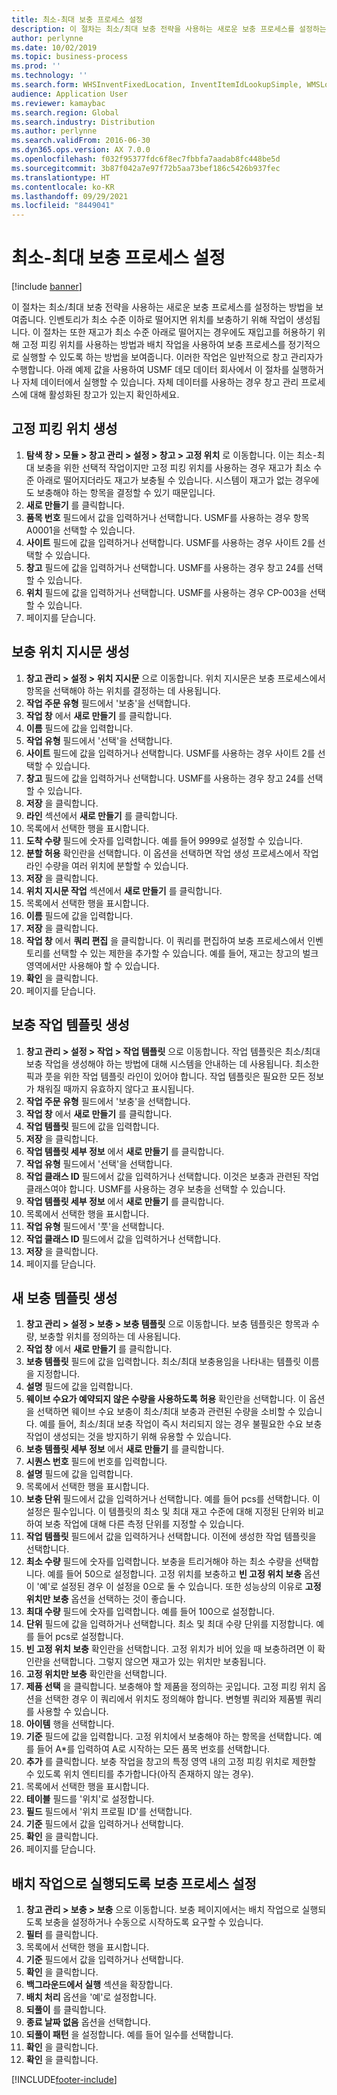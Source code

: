 ```yaml
---
title: 최소-최대 보충 프로세스 설정
description: 이 절차는 최소/최대 보충 전략을 사용하는 새로운 보충 프로세스를 설정하는 방법을 보여줍니다.
author: perlynne
ms.date: 10/02/2019
ms.topic: business-process
ms.prod: ''
ms.technology: ''
ms.search.form: WHSInventFixedLocation, InventItemIdLookupSimple, WMSLocationIdLookup, WHSLocDirTable, InventLocationIdLookup, SysQueryForm, WHSWorkTemplateTable, WHSReplenishmentTemplates, UnitOfMeasureLookup, SysQueryTableLookUp, SysQueryFieldLookUp, SysRecurrence, WHSInventFixedLocation
audience: Application User
ms.reviewer: kamaybac
ms.search.region: Global
ms.search.industry: Distribution
ms.author: perlynne
ms.search.validFrom: 2016-06-30
ms.dyn365.ops.version: AX 7.0.0
ms.openlocfilehash: f032f95377fdc6f8ec7fbbfa7aadab8fc448be5d
ms.sourcegitcommit: 3b87f042a7e97f72b5aa73bef186c5426b937fec
ms.translationtype: HT
ms.contentlocale: ko-KR
ms.lasthandoff: 09/29/2021
ms.locfileid: "8449041"
---
```

# <a name="set-up-a-min-max-replenishment-process"></a>최소-최대 보충 프로세스 설정

[!include [banner](../../includes/banner.md)]

이 절차는 최소/최대 보충 전략을 사용하는 새로운 보충 프로세스를 설정하는 방법을 보여줍니다. 인벤토리가 최소 수준 이하로 떨어지면 위치를 보충하기 위해 작업이 생성됩니다. 이 절차는 또한 재고가 최소 수준 아래로 떨어지는 경우에도 재입고를 허용하기 위해 고정 피킹 위치를 사용하는 방법과 배치 작업을 사용하여 보충 프로세스를 정기적으로 실행할 수 있도록 하는 방법을 보여줍니다. 이러한 작업은 일반적으로 창고 관리자가 수행합니다. 아래 예제 값을 사용하여 USMF 데모 데이터 회사에서 이 절차를 실행하거나 자체 데이터에서 실행할 수 있습니다. 자체 데이터를 사용하는 경우 창고 관리 프로세스에 대해 활성화된 창고가 있는지 확인하세요.


## <a name="create-a-fixed-picking-location"></a>고정 피킹 위치 생성
1. **탐색 창 > 모듈 > 창고 관리 > 설정 > 창고 > 고정 위치** 로 이동합니다. 이는 최소-최대 보충을 위한 선택적 작업이지만 고정 피킹 위치를 사용하는 경우 재고가 최소 수준 아래로 떨어지더라도 재고가 보충될 수 있습니다. 시스템이 재고가 없는 경우에도 보충해야 하는 항목을 결정할 수 있기 때문입니다.
2. **새로 만들기** 를 클릭합니다.
3. **품목 번호** 필드에서 값을 입력하거나 선택합니다. USMF를 사용하는 경우 항목 A0001을 선택할 수 있습니다.  
4. **사이트** 필드에 값을 입력하거나 선택합니다. USMF를 사용하는 경우 사이트 2를 선택할 수 있습니다.  
5. **창고** 필드에 값을 입력하거나 선택합니다. USMF를 사용하는 경우 창고 24를 선택할 수 있습니다.  
6. **위치** 필드에 값을 입력하거나 선택합니다. USMF를 사용하는 경우 CP-003을 선택할 수 있습니다.  
7. 페이지를 닫습니다.

## <a name="create-a-replenishment-location-directive"></a>보충 위치 지시문 생성
1. **창고 관리 > 설정 > 위치 지시문** 으로 이동합니다. 위치 지시문은 보충 프로세스에서 항목을 선택해야 하는 위치를 결정하는 데 사용됩니다.
2. **작업 주문 유형** 필드에서 '보충'을 선택합니다.
3. **작업 창** 에서 **새로 만들기** 를 클릭합니다.
4. **이름** 필드에 값을 입력합니다.
5. **작업 유형** 필드에서 '선택'을 선택합니다.
6. **사이트** 필드에 값을 입력하거나 선택합니다. USMF를 사용하는 경우 사이트 2를 선택할 수 있습니다.  
7. **창고** 필드에 값을 입력하거나 선택합니다. USMF를 사용하는 경우 창고 24를 선택할 수 있습니다.  
8. **저장** 을 클릭합니다.
9. **라인** 섹션에서 **새로 만들기** 를 클릭합니다.
10. 목록에서 선택한 행을 표시합니다.
11. **도착 수량** 필드에 숫자를 입력합니다. 예를 들어 9999로 설정할 수 있습니다.  
12. **분할 허용** 확인란을 선택합니다. 이 옵션을 선택하면 작업 생성 프로세스에서 작업 라인 수량을 여러 위치에 분할할 수 있습니다.  
13. **저장** 을 클릭합니다.
14. **위치 지시문 작업** 섹션에서 **새로 만들기** 를 클릭합니다.
15. 목록에서 선택한 행을 표시합니다.
16. **이름** 필드에 값을 입력합니다.
17. **저장** 을 클릭합니다.
18. **작업 창** 에서 **쿼리 편집** 을 클릭합니다. 이 쿼리를 편집하여 보충 프로세스에서 인벤토리를 선택할 수 있는 제한을 추가할 수 있습니다. 예를 들어, 재고는 창고의 벌크 영역에서만 사용해야 할 수 있습니다.
19. **확인** 을 클릭합니다.
20. 페이지를 닫습니다.

## <a name="create-a-replenishment-work-template"></a>보충 작업 템플릿 생성
1. **창고 관리 > 설정 > 작업 > 작업 템플릿** 으로 이동합니다. 작업 템플릿은 최소/최대 보충 작업을 생성해야 하는 방법에 대해 시스템을 안내하는 데 사용됩니다. 최소한 픽과 풋을 위한 작업 템플릿 라인이 있어야 합니다. 작업 템플릿은 필요한 모든 정보가 채워질 때까지 유효하지 않다고 표시됩니다. 
2. **작업 주문 유형** 필드에서 '보충'을 선택합니다.
3. **작업 창** 에서 **새로 만들기** 를 클릭합니다.
4. **작업 템플릿** 필드에 값을 입력합니다.
5. **저장** 을 클릭합니다.
6. **작업 템플릿 세부 정보** 에서 **새로 만들기** 를 클릭합니다.
7. **작업 유형** 필드에서 '선택'을 선택합니다.
8. **작업 클래스 ID** 필드에서 값을 입력하거나 선택합니다. 이것은 보충과 관련된 작업 클래스여야 합니다. USMF를 사용하는 경우 보충을 선택할 수 있습니다.  
9. **작업 템플릿 세부 정보** 에서 **새로 만들기** 를 클릭합니다.
10. 목록에서 선택한 행을 표시합니다.
11. **작업 유형** 필드에서 '풋'을 선택합니다.
12. **작업 클래스 ID** 필드에서 값을 입력하거나 선택합니다.
13. **저장** 을 클릭합니다.
14. 페이지를 닫습니다.

## <a name="create-a-new-replenishment-template"></a>새 보충 템플릿 생성
1. **창고 관리 > 설정 > 보충 > 보충 템플릿** 으로 이동합니다. 보충 템플릿은 항목과 수량, 보충할 위치를 정의하는 데 사용됩니다.
2. **작업 창** 에서 **새로 만들기** 를 클릭합니다.
3. **보충 템플릿** 필드에 값을 입력합니다. 최소/최대 보충용임을 나타내는 템플릿 이름을 지정합니다.  
4. **설명** 필드에 값을 입력합니다.
5. **웨이브 수요가 예약되지 않은 수량을 사용하도록 허용** 확인란을 선택합니다. 이 옵션을 선택하면 웨이브 수요 보충이 최소/최대 보충과 관련된 수량을 소비할 수 있습니다. 예를 들어, 최소/최대 보충 작업이 즉시 처리되지 않는 경우 불필요한 수요 보충 작업이 생성되는 것을 방지하기 위해 유용할 수 있습니다.
6. **보충 템플릿 세부 정보** 에서 **새로 만들기** 를 클릭합니다.
7. **시퀀스 번호** 필드에 번호를 입력합니다.
8. **설명** 필드에 값을 입력합니다.
9. 목록에서 선택한 행을 표시합니다.
10. **보충 단위** 필드에서 값을 입력하거나 선택합니다. 예를 들어 pcs를 선택합니다. 이 설정은 필수입니다. 이 템플릿의 최소 및 최대 재고 수준에 대해 지정된 단위와 비교하여 보충 작업에 대해 다른 측정 단위를 지정할 수 있습니다.
11. **작업 템플릿** 필드에서 값을 입력하거나 선택합니다. 이전에 생성한 작업 템플릿을 선택합니다.  
12. **최소 수량** 필드에 숫자를 입력합니다. 보충을 트리거해야 하는 최소 수량을 선택합니다. 예를 들어 50으로 설정합니다. 고정 위치를 보충하고 **빈 고정 위치 보충** 옵션이 '예'로 설정된 경우 이 설정을 0으로 둘 수 있습니다. 또한 성능상의 이유로 **고정 위치만 보충** 옵션을 선택하는 것이 좋습니다.
13. **최대 수량** 필드에 숫자를 입력합니다. 예를 들어 100으로 설정합니다.  
14. **단위** 필드에 값을 입력하거나 선택합니다. 최소 및 최대 수량 단위를 지정합니다. 예를 들어 pcs로 설정합니다.  
15. **빈 고정 위치 보충** 확인란을 선택합니다. 고정 위치가 비어 있을 때 보충하려면 이 확인란을 선택합니다. 그렇지 않으면 재고가 있는 위치만 보충됩니다.
16. **고정 위치만 보충** 확인란을 선택합니다.
17. **제품 선택** 을 클릭합니다. 보충해야 할 제품을 정의하는 곳입니다. 고정 피킹 위치 옵션을 선택한 경우 이 쿼리에서 위치도 정의해야 합니다. 변형별 쿼리와 제품별 쿼리를 사용할 수 있습니다.
18. **아이템** 행을 선택합니다.
19. **기준** 필드에 값을 입력합니다. 고정 위치에서 보충해야 하는 항목을 선택합니다. 예를 들어 A*를 입력하여 A로 시작하는 모든 품목 번호를 선택합니다.
20. **추가** 를 클릭합니다. 보충 작업을 창고의 특정 영역 내의 고정 피킹 위치로 제한할 수 있도록 위치 엔티티를 추가합니다(아직 존재하지 않는 경우).
21. 목록에서 선택한 행을 표시합니다.
22. **테이블** 필드를 '위치'로 설정합니다.
23. **필드** 필드에서 '위치 프로필 ID'를 선택합니다.
24. **기준** 필드에서 값을 입력하거나 선택합니다.
25. **확인** 을 클릭합니다.
26. 페이지를 닫습니다.

## <a name="set-the-replenishment-process-to-run-as-a-batch-job"></a>배치 작업으로 실행되도록 보충 프로세스 설정
1. **창고 관리 > 보충 > 보충** 으로 이동합니다. 보충 페이지에서는 배치 작업으로 실행되도록 보충을 설정하거나 수동으로 시작하도록 요구할 수 있습니다.
2. **필터** 를 클릭합니다.
3. 목록에서 선택한 행을 표시합니다.
4. **기준** 필드에서 값을 입력하거나 선택합니다.
5. **확인** 을 클릭합니다.
6. **백그라운드에서 실행** 섹션을 확장합니다.
7. **배치 처리** 옵션을 '예'로 설정합니다.
8. **되풀이** 를 클릭합니다.
9. **종료 날짜 없음** 옵션을 선택합니다.
10. **되풀이 패턴** 을 설정합니다. 예를 들어 일수를 선택합니다.  
11. **확인** 을 클릭합니다.
12. **확인** 을 클릭합니다.



[!INCLUDE[footer-include](../../../includes/footer-banner.md)]